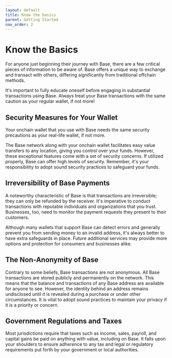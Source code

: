 ```yaml
---
layout: default
title: Know the basics
parent: Getting Started
nav_order: 2
---
```


# Know the Basics

For anyone just beginning their journey with Base, there are a few critical
pieces of information to be aware of. Base offers a unique way to exchange and
transact with others, differing significantly from traditional offchain methods.

It's important to fully educate oneself before engaging in substantial
transactions using Base. Always treat your Base transactions with the same
caution as your regular wallet, if not more!

## Security Measures for Your Wallet

Your onchain wallet that you use with Base needs the same security precautions
as your real-life wallet, if not more.

The Base network along with your onchain wallet facilitates easy value transfers
to any location, giving you control over your funds. However, these exceptional
features come with a set of security concerns. If utilized properly, Base can
offer high levels of security. Remember, it's your responsibility to adopt sound
security practices to safeguard your funds.

## Irreversibility of Base Payments

A noteworthy characteristic of Base is that transactions are irreversible; they
can only be refunded by the receiver. It's imperative to conduct transactions
with reputable individuals and organizations that you trust. Businesses, too,
need to monitor the payment requests they present to their customers.

Although many wallets that support Base can detect errors and generally prevent
you from sending money to an invalid address, it's always better to have extra
safeguards in place. Future additional services may provide more options and
protection for consumers and businesses alike.

## The Non-Anonymity of Base

Contrary to some beliefs, Base transactions are not anonymous. All Base
transactions are stored publicly and permanently on the network. This means that
the balance and transactions of any Base address are available for anyone to
see. However, the identity behind an address remains undisclosed until it is
revealed during a purchase or under other circumstances. It is vital to adopt
sound practices to maintain your privacy if it is a priority or concern.

## Government Regulations and Taxes

Most jurisdictions require that taxes such as income, sales, payroll, and
capital gains be paid on anything with value, including on Base. It falls upon
your shoulders to ensure adherence to any tax and legal or regulatory
requirements put forth by your government or local authorities.
